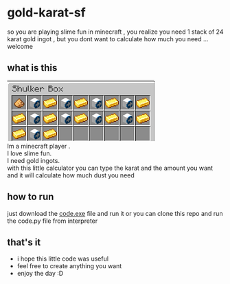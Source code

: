 # gold-karat-sf
so you are playing slime fun in minecraft , you realize you need 1 stack of 24 karat gold ingot , but you dont want to calculate how much you need ... welcome
## what is this
![pic](https://raw.githubusercontent.com/amirsamgoharpay/gold-karat-sf/main/gold.png)  
Im a minecraft player .  
I love slime fun.  
I need gold ingots.  
with this little calculator you can type the karat and the amount you want and it will calculate how much dust you need
## how to run
just download the [code.exe](https://github.com/amirsamgoharpay/gold-karat-sf/raw/main/code.exe) file and run it
or you can clone this repo and run the code.py file from interpreter
## that's it
- i hope this little code was useful
- feel free to create anything you want
- enjoy the day :D
